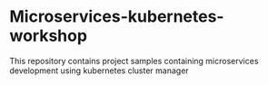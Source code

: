 # Microservices-kubernetes-workshop
This repository contains project samples containing microservices development using kubernetes cluster manager
